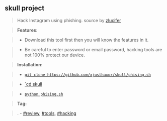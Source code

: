 ## skull project 
> Hack Instagram using phishing. source by [zlucifer](https://github.com/zlucifer/skull_project)

> **Features:**

>  - Download this tool first then you will know the features in it.

>  - Be careful to enter password or email password, hacking tools are not 100% protect our device.

> **Installation:**

>  - [`git clone https://github.com/xjusthaxor/skull/phising.sh`](https://github.com/xjusthaxor/skull/phising.sh)

>  - [`cd skull](/)

>  - [`python phising.sh`](/)

> **Tag:**

>. - [#review](/), [#tools](/), [#hacking](/)


